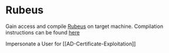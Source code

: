 # Rubeus
Gain access and compile [Rubeus](https://github.com/GhostPack/Rubeus) on target machine. Compilation instructions can be found [here](https://github.com/GhostPack/Rubeus#compile-instructions)

Impersonate a User for [[AD-Certificate-Exploitation]]